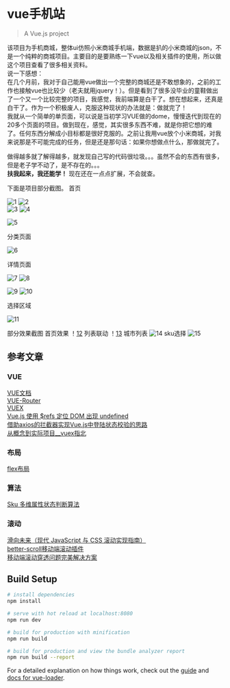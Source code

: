 # vue手机站

> A Vue.js project

该项目为手机商城，整体ui仿照小米商城手机端，数据是扒的小米商城的json，不是一个纯粹的商城项目。主要目的是要熟练一下vue以及相关插件的使用，所以做这个项目查看了很多相关资料。</br>
说一下感想：</br>
在几个月前，我对于自己能用vue做出一个完整的商城还是不敢想象的，之前的工作也接触vue也比较少（老夫就用jquery！）。但是看到了很多没毕业的童鞋做出了一个又一个比较完整的项目，我感觉，我前端算是白干了。想在想起来，还真是白干了。作为一个积极废人，克服这种现状的办法就是：做就完了！</br>
我就从一个简单的单页面，可以说是当初学习VUE做的dome，慢慢迭代到现在的20多个页面的项目。做到现在，感觉，其实很多东西不难，就是你把它想的难了。任何东西分解成小目标都是很好克服的。之前让我用vue放个小米商城，对我来说那是不可能完成的任务，但是还是那句话：如果你想做点什么，那做就完了。

做得越多就了解得越多，就发现自己写的代码很垃圾。。。虽然不会的东西有很多，但是老子学不动了，是不存在的。。。</br>
**扶我起来，我还能学！**
现在还在一点点扩展，不会就查。



下面是项目部分截图。
首页

![1](https://bolg-1.oss-cn-hangzhou.aliyuncs.com/18.06.29.01.png)
![2](https://bolg-1.oss-cn-hangzhou.aliyuncs.com/18.06.29.02.png)</br>
![3](https://bolg-1.oss-cn-hangzhou.aliyuncs.com/18.06.29.03.png)
![4](https://bolg-1.oss-cn-hangzhou.aliyuncs.com/18.06.29.04.png)</br>

![5](https://bolg-1.oss-cn-hangzhou.aliyuncs.com/18.06.29.05.png)</br>

分类页面

![6](https://bolg-1.oss-cn-hangzhou.aliyuncs.com/18.06.29.06.png)</br>

详情页面

![7](https://bolg-1.oss-cn-hangzhou.aliyuncs.com/18.06.29.07.png)
![8](https://bolg-1.oss-cn-hangzhou.aliyuncs.com/18.06.29.08.png)</br>

![9](https://bolg-1.oss-cn-hangzhou.aliyuncs.com/18.06.29.09.png)
![10](https://bolg-1.oss-cn-hangzhou.aliyuncs.com/18.06.29.10.png)</br>

选择区域

![11](https://bolg-1.oss-cn-hangzhou.aliyuncs.com/18.06.29.11.png)</br>

部分效果截图
首页效果
！[12](https://bolg-1.oss-cn-hangzhou.aliyuncs.com/18.07.01.01.gif)
列表联动
！[13](https://bolg-1.oss-cn-hangzhou.aliyuncs.com/18.07.01.02.gif)
 城市列表
![14](https://bolg-1.oss-cn-hangzhou.aliyuncs.com/18.04.22.2.gif)
sku选择
![15](https://bolg-1.oss-cn-hangzhou.aliyuncs.com/18.06.29.13.gif)</br>



## 参考文章

### VUE

[VUE文档](https://cn.vuejs.org/v2/api/)</br>
[VUE-Router](https://router.vuejs.org/zh/guide/)</br>
[VUEX](https://vuex.vuejs.org/zh/)</br>
[Vue.js 使用 $refs 定位 DOM 出现 undefined](https://www.jianshu.com/p/090937a480b5)</br>
[借助axios的拦截器实现Vue.js中登陆状态校验的思路](http://www.imooc.com/article/25167)</br>
[从概念到实际项目__vuex指北](https://juejin.im/post/5b2fbb47e51d45589e7bd727)

### 布局
[flex布局](http://www.ruanyifeng.com/blog/2015/07/flex-grammar.html)

### 算法
[Sku 多维属性状态判断算法](https://juejin.im/entry/5868655861ff4b0057774be7)

### 滚动

[滑向未来（现代 JavaScript 与 CSS 滚动实现指南）](https://www.zcfy.cc/article/scroll-to-the-future)</br>
[better-scroll移动端滚动插件](https://ustbhuangyi.github.io/better-scroll/doc/zh-hans/)</br>
[移动端滚动穿透问题完美解决方案](https://segmentfault.com/a/1190000005617307)</br>


## Build Setup

``` bash
# install dependencies
npm install

# serve with hot reload at localhost:8080
npm run dev

# build for production with minification
npm run build

# build for production and view the bundle analyzer report
npm run build --report
```

For a detailed explanation on how things work, check out the [guide](http://vuejs-templates.github.io/webpack/) and [docs for vue-loader](http://vuejs.github.io/vue-loader).
